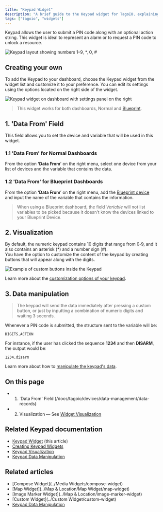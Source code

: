 ```yaml
---
title: "Keypad Widget"
description: "A brief guide to the Keypad widget for TagoIO, explaining what it does and how to add and customize it on a dashboard, with links to related documentation."
tags: ["tagoio", "widgets"]
---
```

Keypad allows the user to submit a PIN code along with an optional action string. This widget is ideal to represent an alarm or to request a PIN code to unlock a resource.

![Keypad layout showing numbers 1–9, *, 0, #](/docs_imagem/tagoio/keypad-widget-2.png)

## Creating your own

To add the Keypad to your dashboard, choose the Keypad widget from the widget list and customize it to your preference. You can edit its settings using the options located on the right side of the widget.

![Keypad widget on dashboard with settings panel on the right](/docs_imagem/tagoio/keypad-widget-2.png)

> This widget works for both dashboards, Normal and [Blueprint](/docs/tagoio/dashboards/blueprint-dashboard).

## 1. 'Data From' Field

This field allows you to set the device and variable that will be used in this widget.

### 1.1 'Data From' for Normal Dashboards

From the option **‘Data From’** on the right menu, select one device from your list of devices and the variable that contains the data.

### 1.2 'Data From' for Blueprint Dashboards

From the option **‘Data From’** on the right menu, add the [Blueprint device](../widgets/blueprint-devices) and input the name of the variable that contains the information.

> When using a Blueprint dashboard, the field *Variable* will not list variables to be picked because it doesn't know the devices linked to your Blueprint Device.

## 2. Visualization

By default, the numeric keypad contains 10 digits that range from 0‑9, and it also contains an asterisk (*) and a number sign (#).  
You have the option to customize the content of the keypad by creating buttons that will appear along with the digits.

![Example of custom buttons inside the Keypad](/docs_imagem/tagoio/keypad-widget-2.png)

Learn more about the [customization options of your keypad](../keypad-visualization).

## 3. Data manipulation

> The keypad will send the data immediately after pressing a custom button, or just by inputting a combination of numeric digits and waiting 3 seconds.

Whenever a PIN code is submitted, the structure sent to the variable will be:

```
DIGITS,ACTION
```

For instance, if the user has clicked the sequence **1234** and then **DISARM**, the output would be:

```
1234,disarm
```

Learn more about how to [manipulate the keypad's data](../keypad-data-manipulation).

## On this page
- 1. 'Data From' Field (/docs/tagoio/devices/data-management/data-records)
- 2. Visualization — See [Widget Visualization](../widgets/widget-configuration#visualization)

## Related Keypad documentation
- [Keypad Widget](#) (this article)  
- [Creating Keypad Widgets](../widgets/widget-configuration#keypad-setup)  
- [Keypad Visualization](../keypad-visualization)  
- [Keypad Data Manipulation](../keypad-data-manipulation)

## Related articles
- [Compose Widget](../Media Widgets/compose-widget)  
- [Map Widget](../Map & Location/Map Widget/map-widget)  
- [Image Marker Widget](../Map & Location/image-marker-widget)  
- [Custom Widget](../Custom Widget/custom-widget)  
- [Keypad Data Manipulation](../keypad-data-manipulation)
